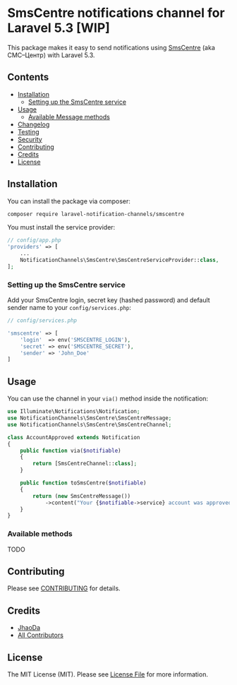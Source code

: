 # SmsCentre notifications channel for Laravel 5.3 [WIP]

This package makes it easy to send notifications using [SmsCentre](smscentre.com) (aka СМС–Центр) with Laravel 5.3.

## Contents

- [Installation](#installation)
    - [Setting up the SmsCentre service](#setting-up-the-SmsCentre-service)
- [Usage](#usage)
    - [Available Message methods](#available-message-methods)
- [Changelog](#changelog)
- [Testing](#testing)
- [Security](#security)
- [Contributing](#contributing)
- [Credits](#credits)
- [License](#license)


## Installation

You can install the package via composer:

```bash
composer require laravel-notification-channels/smscentre
```

You must install the service provider:
```php
// config/app.php
'providers' => [
    ...
    NotificationChannels\SmsCentre\SmsCentreServiceProvider::class,
];
```

### Setting up the SmsCentre service

Add your SmsCentre login, secret key (hashed password) and default sender name  to your `config/services.php`:

```php
// config/services.php

'smscentre' => [
    'login'  => env('SMSCENTRE_LOGIN'),
    'secret' => env('SMSCENTRE_SECRET'),
    'sender' => 'John_Doe'
]
```

## Usage

You can use the channel in your `via()` method inside the notification:

```php
use Illuminate\Notifications\Notification;
use NotificationChannels\SmsCentre\SmsCentreMessage;
use NotificationChannels\SmsCentre\SmsCentreChannel;

class AccountApproved extends Notification
{
    public function via($notifiable)
    {
        return [SmsCentreChannel::class];
    }

    public function toSmsCentre($notifiable)
    {
        return (new SmsCentreMessage())
            ->content("Your {$notifiable->service} account was approved!");
    }
}
```

### Available methods

TODO

## Contributing

Please see [CONTRIBUTING](CONTRIBUTING.md) for details.

## Credits

- [JhaoDa](https://github.com/jhaoda)
- [All Contributors](../../contributors)

## License

The MIT License (MIT). Please see [License File](LICENSE.md) for more information.
